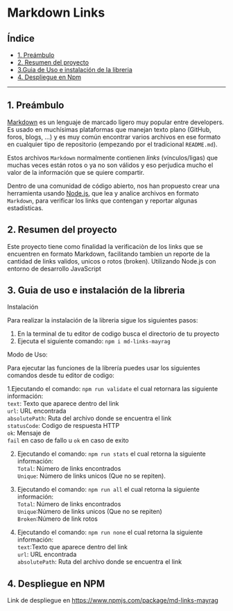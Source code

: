 # Markdown Links

## Índice

* [1. Preámbulo](#1-preámbulo)
* [2. Resumen del proyecto](#2-resumen-del-proyecto)
* [3.Guia de Uso e instalación de la libreria](#3-Guia-de-uso-e-instalación-de-la-libreria)
* [4. Despliegue en Npm](#4-Despliegue-en-Npm)
***

## 1. Preámbulo

[Markdown](https://es.wikipedia.org/wiki/Markdown) es un lenguaje de marcado
ligero muy popular entre developers. Es usado en muchísimas plataformas que
manejan texto plano (GitHub, foros, blogs, ...) y es muy común
encontrar varios archivos en ese formato en cualquier tipo de repositorio
(empezando por el tradicional `README.md`).

Estos archivos `Markdown` normalmente contienen _links_ (vínculos/ligas) que
muchas veces están rotos o ya no son válidos y eso perjudica mucho el valor de
la información que se quiere compartir.

Dentro de una comunidad de código abierto, nos han propuesto crear una
herramienta usando [Node.js](https://nodejs.org/), que lea y analice archivos
en formato `Markdown`, para verificar los links que contengan y reportar
algunas estadísticas.

## 2. Resumen del proyecto

Este proyecto tiene como finalidad la verificaciòn de los links que se encuentren en formato Markdown, facilitando tambien un reporte de la cantidad de links validos, unicos o rotos (broken). Utilizando Node.js con entorno de desarrollo JavaScript

## 3. Guia de uso e instalación de la libreria

Instalación

Para realizar la instalación de la libreria sigue los siguientes pasos:

1. En la terminal de tu editor de codigo busca el directorio de tu proyecto  
2. Ejecuta el siguiente comando: `npm i md-links-mayrag`

Modo de Uso:

Para ejecutar las funciones de la librería puedes usar los siguientes comandos desde tu editor de codigo:

1.Ejecutando el comando: `npm run validate` el cual retornara las siguiente información:  
`text`: Texto que aparece dentro del link  
`url`: URL encontrada  
`absolutePath`: Ruta del archivo donde se encuentra el link  
`statusCode`: Codigo de respuesta HTTP  
`ok`: Mensaje de   
`fail` en caso de fallo u `ok`  en caso de exito

2. Ejecutando el comando: `npm run stats` el cual retorna la siguiente información:  
`Total`: Número de links encontrados  
`Unique`: Número de links unicos (Que no se repiten).

3. Ejecutando el comando: `npm run all` el cual retorna la siguiente información:  
`Total`: Número de links encontrados  
`Unique`:Número de links unicos (Que no se repiten)  
`Broken`:Número de link rotos

4. Ejecutando el comando: `npm run none` el cual retorna la siguiente información:  
`text`:Texto que aparece dentro del link  
`url`: URL encontrada  
`absolutePath`: Ruta del archivo donde se encuentra el link

## 4. Despliegue en NPM

   Link de despliegue en https://www.npmjs.com/package/md-links-mayrag

